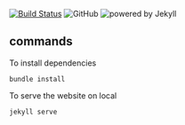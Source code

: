 [![Build Status](https://travis-ci.org/PlugaruT/plugarut.github.io.svg?branch=master)](https://travis-ci.org/PlugaruT/plugarut.github.io) ![GitHub](https://img.shields.io/github/license/mashape/apistatus.svg) ![powered by Jekyll](https://img.shields.io/badge/powered_by-Jekyll-green.svg)


## commands

To install dependencies
```
bundle install
```

To serve the website on local
```
jekyll serve
```